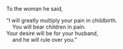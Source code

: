 To the woman he said,

“I will greatly multiply your pain in childbirth.  
    You will bear children in pain.  
Your desire will be for your husband,  
    and he will rule over you.”